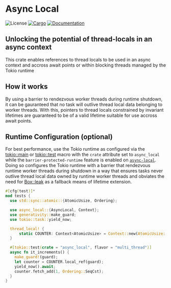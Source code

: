 # Async Local

![License](https://img.shields.io/badge/license-MIT-green.svg)
[![Cargo](https://img.shields.io/crates/v/async-local.svg)](https://crates.io/crates/async-local)
[![Documentation](https://docs.rs/async-local/badge.svg)](https://docs.rs/async-local)

## Unlocking the potential of thread-locals in an async context

This crate enables references to thread locals to be used in an async context and accross await points or within blocking threads managed by the Tokio runtime

## How it works

By using a barrier to rendezvous worker threads during runtime shutdown, it can be gauranteed that no task will outlive thread local data belonging to worker threads. With this, pointers to thread locals constrained by invariant lifetimes are guaranteed to be of a valid lifetime suitable for use accross await points. 

## Runtime Configuration (optional)

For best performance, use the Tokio runtime as configured via the [tokio::main](https://docs.rs/tokio/latest/tokio/attr.main.html) or [tokio::test](https://docs.rs/tokio/latest/tokio/attr.test.html) macro with the `crate` attribute set to `async_local` while the `barrier-protected-runtime` feature is enabled on [`async-local`](https://crates.io/crates/async-local). Doing so configures the Tokio runtime with a barrier that rendezvous runtime worker threads during shutdown in a way that ensures tasks never outlive thread local data owned by runtime worker threads and obviates the need for [Box::leak](https://doc.rust-lang.org/std/boxed/struct.Box.html#method.leak) as a fallback means of lifetime extension.

```rust
#[cfg(test)]*
mod tests {
  use std::sync::atomic::{AtomicUsize, Ordering};

  use async_local::{AsyncLocal, Context};
  use generativity::make_guard;
  use tokio::task::yield_now;

  thread_local! {
      static COUNTER: Context<AtomicUsize> = Context::new(AtomicUsize::new(0));
  }

  #[tokio::test(crate = "async_local", flavor = "multi_thread")]
  async fn it_increments() {
    make_guard!(guard);
    let counter = COUNTER.local_ref(guard);
    yield_now().await;
    counter.fetch_add(1, Ordering::SeqCst);
  }
}
```